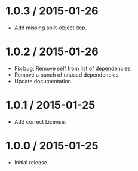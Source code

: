 
1.0.3 / 2015-01-26
==================

  * Add missing split-object dep.

1.0.2 / 2015-01-26
==================

  * Fix bug: Remove self from list of dependencies.
  * Remove a bunch of unused dependencies.
  * Update documentation.

1.0.1 / 2015-01-25
==================

  * Add correct License.

1.0.0 / 2015-01-25
==================

  * Initial release.
